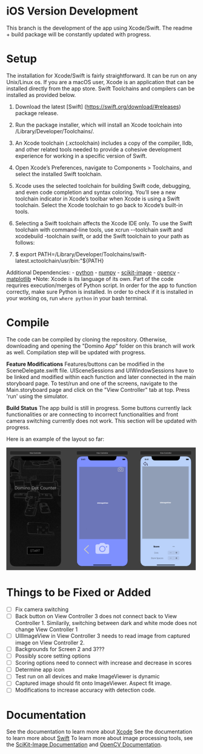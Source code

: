 # iOS Version Development

This branch is the development of the app using Xcode/Swift. The readme + build package will be constantly updated with progress. 

# Setup
The installation for Xcode/Swift is fairly straightforward. It can be run on any Unix/Linux os. If you are a macOS user, Xcode is an application that can be installed directly from the app store. Swift Toolchains and compilers can be installed as provided below. 

1. Download the latest [Swift] (https://swift.org/download/#releases) package release.

2. Run the package installer, which will install an Xcode toolchain into /Library/Developer/Toolchains/.

3. An Xcode toolchain (.xctoolchain) includes a copy of the compiler, lldb, and other related tools needed to provide a cohesive development experience for working in a specific version of Swift.

4. Open Xcode’s Preferences, navigate to Components > Toolchains, and select the installed Swift toolchain.

5. Xcode uses the selected toolchain for building Swift code, debugging, and even code completion and syntax coloring. You’ll see a new toolchain indicator in Xcode’s toolbar when Xcode is using a Swift toolchain. Select the Xcode toolchain to go back to Xcode’s built-in tools.

6. Selecting a Swift toolchain affects the Xcode IDE only. To use the Swift toolchain with command-line tools, use xcrun --toolchain swift and xcodebuild -toolchain swift, or add the Swift toolchain to your path as follows:

7. $ export PATH=/Library/Developer/Toolchains/swift-latest.xctoolchain/usr/bin:"${PATH}

Additional Dependencies:
    - [python](https://www.python.org/downloads/)
    - [numpy](https://pypi.org/project/numpy/)
    - [scikit-image](https://scikit-image.org/docs/stable/install.html)
    - [opencv](https://pypi.org/project/opencv-python/)
    - [matplotlib](https://matplotlib.org/3.2.1/users/installing.html)
*Note: Xcode is its language of its own. Part of the code requrires execution/merges of Python script. In order for the app to function correctly, make sure Python is installed. In order to check if it is installed in your working os, run ```where python``` in your bash terminal.


# Compile

The code can be compiled by cloning the repository. Otherwise, downloading and opening the "Domino App" folder on this branch will work as well. Compilation step will be updated with progress.

**Feature Modifications** 
Features/buttons can be modified in the SceneDelegate.swift file. UISceneSessions and UIWindowSessions have to be linked and modified within each function and later connected in the main storyboard page. To test/run and one of the screens, navigate to the Main.storyboard page and click on the "View Controller" tab at top. Press 'run' using the simulator.

**Build Status**
The app build is still in progress. Some buttons currently lack functionalities or are connecting to incorrect functionalities and front camera switching currently does not work. This section will be updated with progress.

Here is an example of the layout so far:


<img src="https://github.com/ZaneDaPayne/Domino_App_Project/blob/Images/ios.png" alt="The dots are detected" width="500"/>

# Things to be Fixed or Added
- [ ] Fix camera switching
- [ ] Back button on View Controller 3 does not connect back to View Controller 1. Similarily, switching between dark and white mode does not change View Controller 1
- [ ] UIIImageView in View Controller 3 needs to read image from captured image on View Controller 2.
- [ ] Backgrounds for Screen 2 and 3???
- [ ] Possibly score setting options
- [ ] Scoring options need to connect with increase and decrease in scores
- [ ] Determine app icon
- [ ] Test run on all devices and make ImageViewer is dynamic
- [ ] Captured image should fit onto ImageViewer. Aspect fit image.
- [ ] Modifications to increase accuracy with detection code.

# Documentation
See the documentation to learn more about [Xcode](https://developer.apple.com/library/archive/referencelibrary/GettingStarted/DevelopiOSAppsSwift/)
See the documentation to learn more about  [Swift](https://swift.org/documentation/)
To learn more about image processing tools, see the [SciKit-Image Documentation](https://scikit-image.org/docs/stable/) and [OpenCV Documentation](https://docs.opencv.org/master/index.html).

